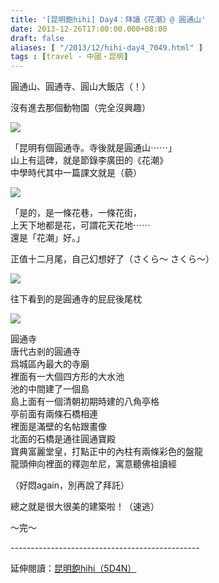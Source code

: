 ```yaml
---
title: '[昆明飽hihi] Day4：拜讀《花潮》@ 圓通山'
date: 2013-12-26T17:00:00.000+08:00
draft: false
aliases: [ "/2013/12/hihi-day4_7049.html" ]
tags : [travel - 中國・昆明]
---
```


圓通山、圓通寺、圓山大飯店（！）  
  
沒有進去那個動物園（完全沒興趣）  

![](/images/yunnan4e1.jpg)

「昆明有個圓通寺。寺後就是圓通山⋯⋯」  
山上有這碑，就是節錄李廣田的《花潮》  
中學時代其中一篇課文就是（藐）  

![](/images/yunnan4e2.jpg)

「是的，是一條花巷，一條花街，  
上天下地都是花，可謂花天花地⋯⋯  
還是「花潮」好。」  
  
正值十二月尾，自己幻想好了（さくら～ さくら～）  

![](/images/yunnan4e3.jpg)

往下看到的是圓通寺的屁屁後尾枕  

![](/images/yunnan4e4.jpg)

圓通寺  
唐代古剎的圓通寺  
爲城區內最大的寺廟  
裡面有一大個四方形的大水池  
池的中間建了一個島  
島上面有一個清朝初期時建的八角亭格  
亭前面有兩條石橋相連  
裡面是滿壁的名帖跟畫像  
北面的石橋是通往圓通寶殿  
寶典富麗堂皇，打點正中的內柱有兩條彩色的盤龍  
龍頭伸向裡面的釋迦牟尼，寓意聽佛祖讀經  
  
（好悶again，別再說了拜託）  
  
  
總之就是很大很美的建築啦！（速逃）  
  
  
  
～完～  
  
\-----------------------------------------------  
  
延伸閱讀：[昆明飽hihi（5D4N）](https://hidie.net/yunnan5d4n/)
